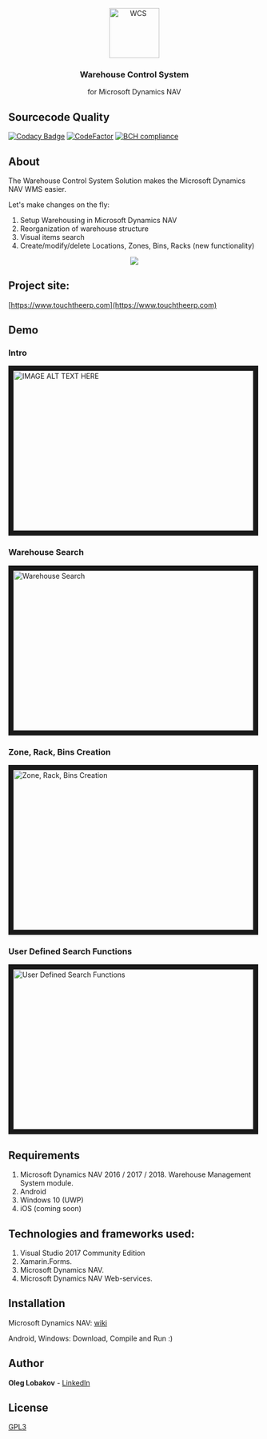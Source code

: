 <p align="center">
  <a href="https://github.com/OlegLobakov/WarehouseControlSystem">
    <img alt="WCS" src="https://github.com/OlegLobakov/WarehouseControlSystem/blob/master/Assets/logo.png" width="100" height="100">
  </a>
</p>

<h3 align="center">
  Warehouse Control System
</h3>

<p align="center">
  for Microsoft Dynamics NAV
</p>

## Sourcecode Quality
<p align="left">
  
[![Codacy Badge](https://api.codacy.com/project/badge/Grade/5a2e4b96023944f7bcb4615d49081186)](https://www.codacy.com/app/OlegLobakov/WarehouseControlSystem?utm_source=github.com&amp;utm_medium=referral&amp;utm_content=OlegLobakov/WarehouseControlSystem&amp;utm_campaign=Badge_Grade)
[![CodeFactor](https://www.codefactor.io/repository/github/oleglobakov/warehousecontrolsystem/badge)](https://www.codefactor.io/repository/github/oleglobakov/warehousecontrolsystem)
[![BCH compliance](https://bettercodehub.com/edge/badge/OlegLobakov/WarehouseControlSystem?branch=master)](https://bettercodehub.com/)
  
</p>

## About
The Warehouse Control System Solution makes the Microsoft Dynamics NAV WMS easier.

Let's make changes on the fly:
1. Setup Warehousing in Microsoft Dynamics NAV
2. Reorganization of warehouse structure
2. Visual items search
3. Create/modify/delete Locations, Zones, Bins, Racks (new functionality)

<p align="center">
    <img src="https://github.com/OlegLobakov/WarehouseControlSystem/blob/master/Assets/depositphotos_11452924-Label.jpg">
</p>

## Project site:
[https://www.touchtheerp.com](https://www.touchtheerp.com)

## Demo
### Intro
<a href="http://www.youtube.com/watch?feature=player_embedded&v=kHZm8fLu6Fg" target="_blank"><img src="http://img.youtube.com/vi/kHZm8fLu6Fg/0.jpg" 
alt="IMAGE ALT TEXT HERE" width="480" height="320" border="10" />
</a>

### Warehouse Search
<a href="http://www.youtube.com/watch?feature=player_embedded&v=Pl8gKuFRamE" target="_blank"><img src="http://img.youtube.com/vi/Pl8gKuFRamE/0.jpg" 
alt="Warehouse Search" width="480" height="320" border="10" />
</a>

### Zone, Rack, Bins Creation
<a href="http://www.youtube.com/watch?feature=player_embedded&v=0GNiur4O29E" target="_blank"><img src="http://img.youtube.com/vi/0GNiur4O29E/0.jpg" 
alt="Zone, Rack, Bins Creation" width="480" height="320" border="10" />
</a>

### User Defined Search Functions
<a href="http://www.youtube.com/watch?feature=player_embedded&v=Hkiv8lzFFmo" target="_blank"><img src="http://img.youtube.com/vi/Hkiv8lzFFmo/0.jpg" 
alt="User Defined Search Functions" width="480" height="320" border="10" />
</a>

## Requirements
1. Microsoft Dynamics NAV 2016 / 2017 / 2018. Warehouse Management System module.
2. Android
3. Windows 10 (UWP)
4. iOS (coming soon)

## Technologies and frameworks used:
1. Visual Studio 2017 Community Edition 
2. Xamarin.Forms.
3. Microsoft Dynamics NAV.
4. Microsoft Dynamics NAV Web-services.

## Installation
Microsoft Dynamics NAV:
[wiki](https://github.com/OlegLobakov/WarehouseControlSystem/wiki/Microsoft-Dynamics-NAV-Installation)

Android, Windows:
Download, Compile and Run :)

## Author
**Oleg Lobakov** - [LinkedIn](https://www.linkedin.com/in/oleglobakov/)
 
## License
[GPL3](https://github.com/OlegLobakov/WarehouseControlSystem/blob/master/LICENSE)
